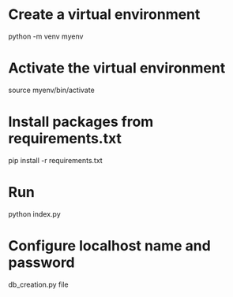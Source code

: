 # Create a virtual environment
python -m venv myenv

# Activate the virtual environment
source myenv/bin/activate

# Install packages from requirements.txt
pip install -r requirements.txt

# Run
python index.py

# Configure localhost name and password
db_creation.py file